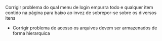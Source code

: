 Corrigir problema do qual menu de login empurra todo e qualquer item contido na página para baixo ao invez de sobrepor-se sobre os diversos itens

- Corrigir problema de acesso os arquivos devem ser armazenados de forma hierarquica